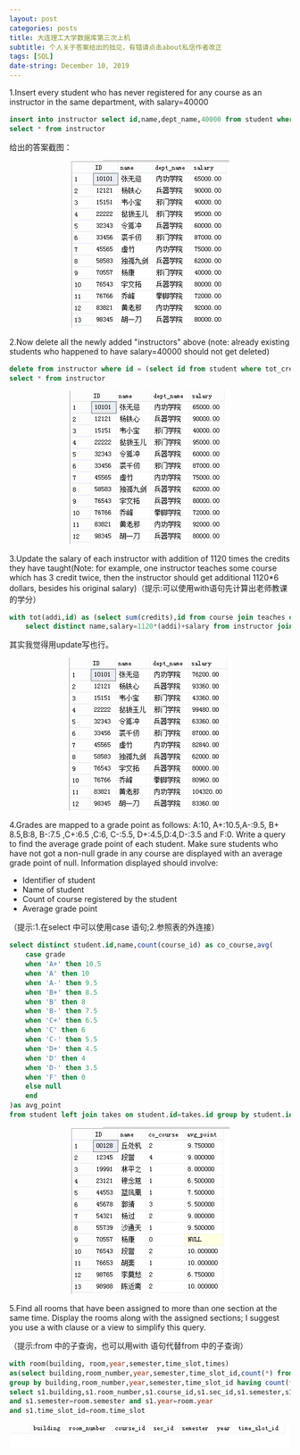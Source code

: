 ```yaml
---
layout: post
categories: posts
title: 大连理工大学数据库第三次上机
subtitle: 个人关于答案给出的拙见，有错请点击about私信作者改正
tags: [SQL]
date-string: December 10, 2019
---
```


1.Insert  every  student  who  has  never  registered  for  any  course  as  an  instructor  in the same department, with salary=40000

```sql
insert into instructor select id,name,dept_name,40000 from student where tot_cred=0;
select * from instructor
```

给出的答案截图：

<center>
    <div class="photoset-grid-custom" data-layout="213">
        <img src="/images/2016-11-19/3-1.jpg">
    </div>
</center>

2.Now delete all the newly added "instructors" above (note: already existing students who happened to have salary=40000 should not get deleted)

```sql
delete from instructor where id = (select id from student where tot_cred=0);
select * from instructor
```

<center>
    <div class="photoset-grid-custom" data-layout="213">
        <img src="/images/2016-11-19/3-2.jpg">
    </div>
</center>

3.Update  the  salary  of  each  instructor  with  addition  of  1120  times  the  credits  they have taught(Note: for example, one instructor teaches some course which has 3 credit twice,  then  the  instructor  should  get  additional  1120*6  dollars,  besides  his  original salary)（提示:可以使用with语句先计算出老师教课的学分）

```sql
with tot(addi,id) as (select sum(credits),id from course join teaches on course.course_id=teaches.course_id group by id)
	select distinct name,salary=1120*(addi)+salary from instructor join tot on instructor.id=tot.id;
```

其实我觉得用update写也行。

<center>
    <div class="photoset-grid-custom" data-layout="213">
        <img src="/images/2016-11-19/3-3.jpg">
    </div>
</center>

4.Grades are mapped to a grade point as follows: A:10, A+:10.5,A-:9.5, B+ 8.5,B:8, B-:7.5 ,C+:6.5 ,C:6, C-:5.5, D+:4.5,D:4,D-:3.5 and F:0. Write a query to find the average grade point of each student. Make sure students who have not got a non-null grade in any course are displayed with an average grade point of null. Information displayed should involve:

+ Identifier of student
+ Name of student
+ Count of course registered by the student
+ Average grade point

（提示:1.在select 中可以使用case 语句;2.参照表的外连接）

```sql
select distinct student.id,name,count(course_id) as co_course,avg(
	case grade
	when 'A+' then 10.5
	when 'A' then 10
	when 'A-' then 9.5
	when 'B+' then 8.5
	when 'B' then 8
	when 'B-' then 7.5
	when 'C+' then 6.5
	when 'C' then 6
	when 'C-' then 5.5
	when 'D+' then 4.5
	when 'D' then 4
	when 'D-' then 3.5
	when 'F' then 0
	else null
	end
)as avg_point
from student left join takes on student.id=takes.id group by student.id,name;
```

<center>
    <div class="photoset-grid-custom" data-layout="213">
        <img src="/images/2016-11-19/3-4.jpg">
    </div>
</center>

5.Find all rooms that have been assigned to more than one section at the same time. Display the rooms along with the assigned sections; I suggest you use a with clause or a view to simplify this query.

（提示:from 中的子查询，也可以用with 语句代替from 中的子查询）

```sql
with room(building, room,year,semester,time_slot,times)
as(select building,room_number,year,semester,time_slot_id,count(*) from section
group by building,room_number,year,semester,time_slot_id having count(*)>1)
select s1.building,s1.room_number,s1.course_id,s1.sec_id,s1.semester,s1.year,s1.time_slot_id from section s1 join room on s1.building=room.building
and s1.semester=room.semester and s1.year=room.year
and s1.time_slot_id=room.time_slot
```

<center>
    <div class="photoset-grid-custom" data-layout="213">
        <img src="/images/2016-11-19/3-5.jpg">
    </div>
</center>